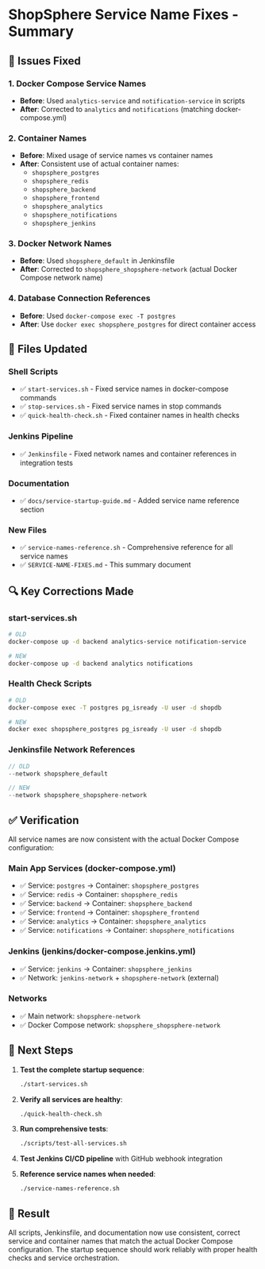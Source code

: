 # ShopSphere Service Name Fixes - Summary

## 🔧 Issues Fixed

### 1. **Docker Compose Service Names**

- **Before**: Used `analytics-service` and `notification-service` in scripts
- **After**: Corrected to `analytics` and `notifications` (matching docker-compose.yml)

### 2. **Container Names**

- **Before**: Mixed usage of service names vs container names
- **After**: Consistent use of actual container names:
  - `shopsphere_postgres`
  - `shopsphere_redis`
  - `shopsphere_backend`
  - `shopsphere_frontend`
  - `shopsphere_analytics`
  - `shopsphere_notifications`
  - `shopsphere_jenkins`

### 3. **Docker Network Names**

- **Before**: Used `shopsphere_default` in Jenkinsfile
- **After**: Corrected to `shopsphere_shopsphere-network` (actual Docker Compose network name)

### 4. **Database Connection References**

- **Before**: Used `docker-compose exec -T postgres`
- **After**: Use `docker exec shopsphere_postgres` for direct container access

## 📁 Files Updated

### Shell Scripts

- ✅ `start-services.sh` - Fixed service names in docker-compose commands
- ✅ `stop-services.sh` - Fixed service names in stop commands
- ✅ `quick-health-check.sh` - Fixed container names in health checks

### Jenkins Pipeline

- ✅ `Jenkinsfile` - Fixed network names and container references in integration tests

### Documentation

- ✅ `docs/service-startup-guide.md` - Added service name reference section

### New Files

- ✅ `service-names-reference.sh` - Comprehensive reference for all service names
- ✅ `SERVICE-NAME-FIXES.md` - This summary document

## 🔍 Key Corrections Made

### start-services.sh

```bash
# OLD
docker-compose up -d backend analytics-service notification-service

# NEW
docker-compose up -d backend analytics notifications
```

### Health Check Scripts

```bash
# OLD
docker-compose exec -T postgres pg_isready -U user -d shopdb

# NEW
docker exec shopsphere_postgres pg_isready -U user -d shopdb
```

### Jenkinsfile Network References

```groovy
// OLD
--network shopsphere_default

// NEW
--network shopsphere_shopsphere-network
```

## ✅ Verification

All service names are now consistent with the actual Docker Compose configuration:

### Main App Services (docker-compose.yml)

- ✅ Service: `postgres` → Container: `shopsphere_postgres`
- ✅ Service: `redis` → Container: `shopsphere_redis`
- ✅ Service: `backend` → Container: `shopsphere_backend`
- ✅ Service: `frontend` → Container: `shopsphere_frontend`
- ✅ Service: `analytics` → Container: `shopsphere_analytics`
- ✅ Service: `notifications` → Container: `shopsphere_notifications`

### Jenkins (jenkins/docker-compose.jenkins.yml)

- ✅ Service: `jenkins` → Container: `shopsphere_jenkins`
- ✅ Network: `jenkins-network` + `shopsphere-network` (external)

### Networks

- ✅ Main network: `shopsphere-network`
- ✅ Docker Compose network: `shopsphere_shopsphere-network`

## 🚀 Next Steps

1. **Test the complete startup sequence**:

   ```bash
   ./start-services.sh
   ```

2. **Verify all services are healthy**:

   ```bash
   ./quick-health-check.sh
   ```

3. **Run comprehensive tests**:

   ```bash
   ./scripts/test-all-services.sh
   ```

4. **Test Jenkins CI/CD pipeline** with GitHub webhook integration

5. **Reference service names when needed**:
   ```bash
   ./service-names-reference.sh
   ```

## 🎯 Result

All scripts, Jenkinsfile, and documentation now use consistent, correct service and container names that match the actual Docker Compose configuration. The startup sequence should work reliably with proper health checks and service orchestration.
